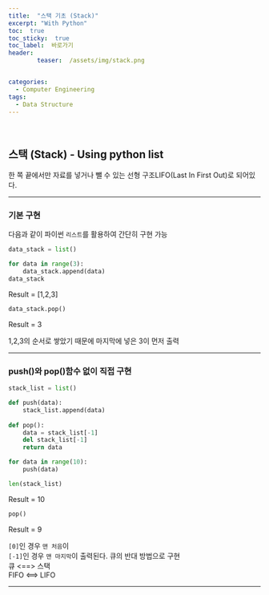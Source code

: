 ```yaml
---
title:  "스택 기초 (Stack)"  
excerpt: "With Python"
toc:  true
toc_sticky:  true
toc_label:  바로가기
header:
        teaser:  /assets/img/stack.png


categories:
  - Computer Engineering
tags:
  - Data Structure
---
```

<br/>

## 스택 (Stack) - Using python list
한 쪽 끝에서만 자료를 넣거나 뺄 수 있는 선형 구조LIFO(Last In First Out)로 되어있다.

---

### 기본 구현
다음과 같이 파이썬 `리스트`를 활용하여 간단히 구현 가능
```python
data_stack = list()

for data in range(3):
    data_stack.append(data)
data_stack
```
Result = [1,2,3]

```python
data_stack.pop()
```
Result = 3 

1,2,3의 순서로 쌓았기 때문에 마지막에 넣은 3이 먼저 출력

---

### push()와 pop()함수 없이 직접 구현

```python
stack_list = list()

def push(data):
    stack_list.append(data)
    
def pop():
    data = stack_list[-1]
    del stack_list[-1]
    return data

for data in range(10):
    push(data)
```
```python
len(stack_list)
```
Result = 10

```python
pop()
```
Result = 9

`[0]`인 경우 `맨 처음`이 <br/> `[-1]`인 경우 `맨 마지막`이 출력된다.
큐의 반대 방법으로 구현 <br/> 큐 <==> 스택 <br/> FIFO <==> LIFO 

---


